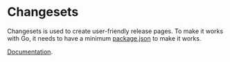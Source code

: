 # Changesets

Changesets is used to create user-friendly release pages. To make it works with Go, it needs to have a minimum [package.json](../package.json)
to make it works.

[Documentation](https://github.com/changesets/changesets/blob/main/docs/common-questions.md).
